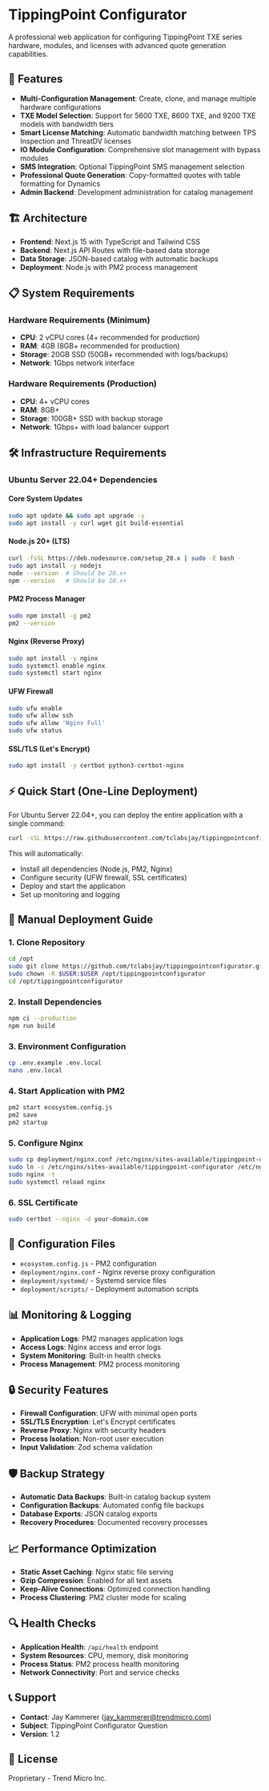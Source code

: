# TippingPoint Configurator

A professional web application for configuring TippingPoint TXE series hardware, modules, and licenses with advanced quote generation capabilities.

## 🚀 Features

- **Multi-Configuration Management**: Create, clone, and manage multiple hardware configurations
- **TXE Model Selection**: Support for 5600 TXE, 8600 TXE, and 9200 TXE models with bandwidth tiers
- **Smart License Matching**: Automatic bandwidth matching between TPS Inspection and ThreatDV licenses
- **IO Module Configuration**: Comprehensive slot management with bypass modules
- **SMS Integration**: Optional TippingPoint SMS management selection
- **Professional Quote Generation**: Copy-formatted quotes with table formatting for Dynamics
- **Admin Backend**: Development administration for catalog management

## 🏗️ Architecture

- **Frontend**: Next.js 15 with TypeScript and Tailwind CSS
- **Backend**: Next.js API Routes with file-based data storage
- **Data Storage**: JSON-based catalog with automatic backups
- **Deployment**: Node.js with PM2 process management

## 📋 System Requirements

### Hardware Requirements (Minimum)
- **CPU**: 2 vCPU cores (4+ recommended for production)
- **RAM**: 4GB (8GB+ recommended for production)
- **Storage**: 20GB SSD (50GB+ recommended with logs/backups)
- **Network**: 1Gbps network interface

### Hardware Requirements (Production)
- **CPU**: 4+ vCPU cores
- **RAM**: 8GB+ 
- **Storage**: 100GB+ SSD with backup storage
- **Network**: 1Gbps+ with load balancer support

## 🛠️ Infrastructure Requirements

### Ubuntu Server 22.04+ Dependencies

#### Core System Updates
```bash
sudo apt update && sudo apt upgrade -y
sudo apt install -y curl wget git build-essential
```

#### Node.js 20+ (LTS)
```bash
curl -fsSL https://deb.nodesource.com/setup_20.x | sudo -E bash -
sudo apt install -y nodejs
node --version  # Should be 20.x+
npm --version   # Should be 10.x+
```

#### PM2 Process Manager
```bash
sudo npm install -g pm2
pm2 --version
```

#### Nginx (Reverse Proxy)
```bash
sudo apt install -y nginx
sudo systemctl enable nginx
sudo systemctl start nginx
```

#### UFW Firewall
```bash
sudo ufw enable
sudo ufw allow ssh
sudo ufw allow 'Nginx Full'
sudo ufw status
```

#### SSL/TLS (Let's Encrypt)
```bash
sudo apt install -y certbot python3-certbot-nginx
```

## ⚡ Quick Start (One-Line Deployment)

For Ubuntu Server 22.04+, you can deploy the entire application with a single command:

```bash
curl -sSL https://raw.githubusercontent.com/tclabsjay/tippingpointconfigurator/main/deployment/scripts/deploy.sh | bash
```

This will automatically:
- Install all dependencies (Node.js, PM2, Nginx)
- Configure security (UFW firewall, SSL certificates)
- Deploy and start the application
- Set up monitoring and logging

## 🚀 Manual Deployment Guide

### 1. Clone Repository
```bash
cd /opt
sudo git clone https://github.com/tclabsjay/tippingpointconfigurator.git
sudo chown -R $USER:$USER /opt/tippingpointconfigurator
cd /opt/tippingpointconfigurator
```

### 2. Install Dependencies
```bash
npm ci --production
npm run build
```

### 3. Environment Configuration
```bash
cp .env.example .env.local
nano .env.local
```

### 4. Start Application with PM2
```bash
pm2 start ecosystem.config.js
pm2 save
pm2 startup
```

### 5. Configure Nginx
```bash
sudo cp deployment/nginx.conf /etc/nginx/sites-available/tippingpoint-configurator
sudo ln -s /etc/nginx/sites-available/tippingpoint-configurator /etc/nginx/sites-enabled/
sudo nginx -t
sudo systemctl reload nginx
```

### 6. SSL Certificate
```bash
sudo certbot --nginx -d your-domain.com
```

## 🔧 Configuration Files

- `ecosystem.config.js` - PM2 configuration
- `deployment/nginx.conf` - Nginx reverse proxy configuration
- `deployment/systemd/` - Systemd service files
- `deployment/scripts/` - Deployment automation scripts

## 📊 Monitoring & Logging

- **Application Logs**: PM2 manages application logs
- **Access Logs**: Nginx access and error logs
- **System Monitoring**: Built-in health checks
- **Process Management**: PM2 process monitoring

## 🔒 Security Features

- **Firewall Configuration**: UFW with minimal open ports
- **SSL/TLS Encryption**: Let's Encrypt certificates
- **Reverse Proxy**: Nginx with security headers
- **Process Isolation**: Non-root user execution
- **Input Validation**: Zod schema validation

## 🛡️ Backup Strategy

- **Automatic Data Backups**: Built-in catalog backup system
- **Configuration Backups**: Automated config file backups
- **Database Exports**: JSON catalog exports
- **Recovery Procedures**: Documented recovery processes

## 📈 Performance Optimization

- **Static Asset Caching**: Nginx static file serving
- **Gzip Compression**: Enabled for all text assets
- **Keep-Alive Connections**: Optimized connection handling
- **Process Clustering**: PM2 cluster mode for scaling

## 🔍 Health Checks

- **Application Health**: `/api/health` endpoint
- **System Resources**: CPU, memory, disk monitoring
- **Process Status**: PM2 process health monitoring
- **Network Connectivity**: Port and service checks

## 📞 Support

- **Contact**: Jay Kammerer (jay_kammerer@trendmicro.com)
- **Subject**: TippingPoint Configurator Question
- **Version**: 1.2

## 📄 License

Proprietary - Trend Micro Inc.